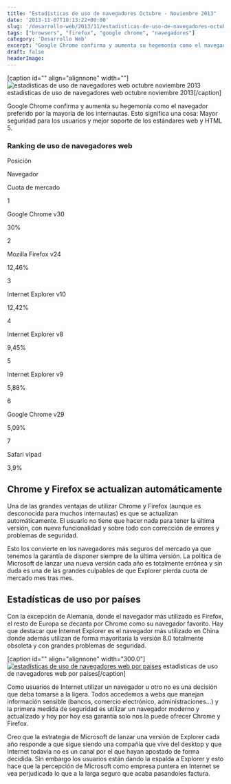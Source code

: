 ```yaml
---
title: "Estadísticas de uso de navegadores Octubre - Noviembre 2013"
date: '2013-11-07T10:13:22+00:00'
slug: '/desarrollo-web/2013/11/estadisticas-de-uso-de-navegadores-octubre-noviembre-2013'
tags: ["browsers", "firefox", "google chrome", "navegadores"]
category: 'Desarrollo Web'
excerpt: "Google Chrome confirma y aumenta su hegemonía como el navegador preferido por la mayoría de los internautas.Esto significa una cosa:Mayor seguridad para los usuarios y mejor soporte de los estándares web y HTML 5."
draft: false
headerImage: 
---
```

[caption id="" align="alignnone" width=""] ![estadisticas de uso de navegadores web octubre noviembre 2013](http://static1.squarespace.com/static/5303797ae4b0c6ad9e43f072/53385c63e4b080dbf7df7441/5303cf55e4b0400995a88c82/1392758613026/StatCounter-browser_version-ww-monthly-201310-201311-bar-300x193.jpg) estadisticas de uso de navegadores web octubre noviembre 2013[/caption]

Google Chrome confirma y aumenta su hegemonía como el navegador preferido por la mayoría de los internautas. Esto significa una cosa: Mayor seguridad para los usuarios y mejor soporte de los estándares web y HTML 5.

### Ranking de uso de navegadores web

Posición

Navegador

Cuota de mercado

1

Google Chrome v30

30%

2

Mozilla Firefox v24

12,46%

3

Internet Explorer v10

12,42%

4

Internet Explorer v8

9,45%

5

Internet Explorer v9

5,88%

6

Google Chrome v29

5,09%

7

Safari vIpad

3,9%

## Chrome y Firefox se actualizan automáticamente

Una de las grandes ventajas de utilizar Chrome y Firefox (aunque es desconocida para muchos internautas) es que se actualizan automáticamente. El usuario no tiene que hacer nada para tener la última versión, con nueva funcionalidad y sobre todo con corrección de errores y problemas de seguridad.

Esto los convierte en los navegadores más seguros del mercado ya que tenemos la garantía de disponer siempre de la última versión. La política de Microsoft de lanzar una nueva versión cada año es totalmente errónea y sin duda es una de las grandes culpables de que Explorer pierda cuota de mercado mes tras mes.

## Estadísticas de uso por países

Con la excepción de Alemania, donde el navegador más utilizado es Firefox, el resto de Europa se decanta por Chrome como su navegador favorito. Hay que destacar que Internet Explorer es el navegador más utilizado en China donde además utilizan de forma mayoritaria la versión 8.0 totalmente obsoleta y con grandes problemas de seguridad.

 [caption id="" align="alignnone" width="300.0"][![estadísticas de uso de navegadores web por países](http://static1.squarespace.com/static/5303797ae4b0c6ad9e43f072/53385c63e4b080dbf7df7441/5303cf55e4b0400995a88c88/1392758857423/StatCounter-browser_version-ww-monthly-201310-201311-map-300x173.jpg)](http://static.squarespace.com/static/5303797ae4b0c6ad9e43f072/5303ce80e4b0400995a883d6/5303cf55e4b0400995a88c85/1392758613207/StatCounter-browser_version-ww-monthly-201310-201311-map.jpg?format=original) estadísticas de uso de navegadores web por países[/caption]

Como usuarios de Internet utilizar un navegador u otro no es una decisión que deba tomarse a la ligera. Todos accedemos a webs que manejan información sensible (bancos, comercio electrónico, administraciones...) y la primera medida de seguridad es utilizar un navegador moderno y actualizado y hoy por hoy esa garantía solo nos la puede ofrecer Chrome y Firefox.

Creo que la estrategia de Microsoft de lanzar una versión de Explorer cada año responde a que sigue siendo una compañía que vive del desktop y que Internet todavía no es un canal por el que hayan apostado de forma decidida. Sin embargo los usuarios están dando la espalda a Explorer y esto hace que la percepción de Microsoft como empresa puntera en Internet se vea perjudicada lo que a la larga seguro que acaba pasandoles factura.

